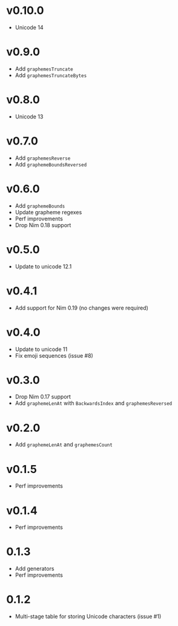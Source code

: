 v0.10.0
==================

* Unicode 14

v0.9.0
==================

* Add `graphemesTruncate`
* Add `graphemesTruncateBytes`

v0.8.0
==================

* Unicode 13

v0.7.0
==================

* Add `graphemesReverse`
* Add `graphemeBoundsReversed`

v0.6.0
==================

* Add `graphemeBounds`
* Update grapheme regexes
* Perf improvements
* Drop Nim 0.18 support

v0.5.0
==================

* Update to unicode 12.1

v0.4.1
==================

* Add support for Nim 0.19 (no changes were required)

v0.4.0
==================

* Update to unicode 11
* Fix emoji sequences (issue #8)

v0.3.0
==================

* Drop Nim 0.17 support
* Add `graphemeLenAt` with `BackwardsIndex`
  and `graphemesReversed`

v0.2.0
==================

* Add `graphemeLenAt` and `graphemesCount`

v0.1.5
==================

* Perf improvements

v0.1.4
==================

* Perf improvements

0.1.3
==================

* Add generators
* Perf improvements

0.1.2
==================

* Multi-stage table for storing Unicode characters (issue #1)
